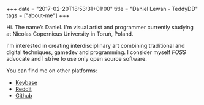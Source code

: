+++
date = "2017-02-20T18:53:31+01:00"
title = "Daniel Lewan - TeddyDD"
tags = ["about-me"]
+++

Hi. The name’s Daniel. I'm visual artist and programmer
currently studying at Nicolas Copernicus University in Toruń, Poland.

I'm interested in creating interdisciplinary art combining traditional and digital
techniques, gamedev and programming. I consider myself *FOSS* advocate and
I strive to use only open source software.

You can find me on other platforms:

- [Keybase](http://keybase.io/teddydd)
- [Reddit](https://www.reddit.com/user/teddydd93)
- [Github](https://github.com/TeddyDD)
